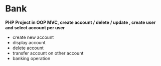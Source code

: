 # Bank

**PHP Project in OOP MVC, create account / delete / update , create user and select account per user** 


- create new account
- display account
- delete account
- transfer account on other account
- banking operation 

